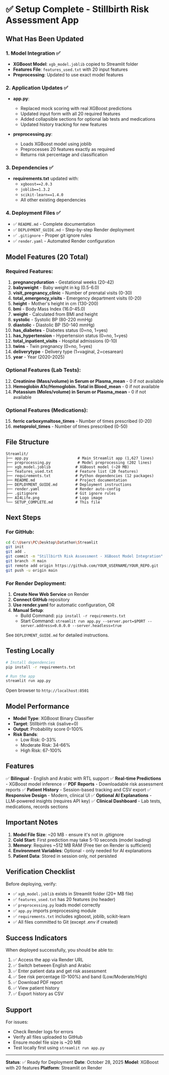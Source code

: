 # ✅ Setup Complete - Stillbirth Risk Assessment App

## What Has Been Updated

### 1. Model Integration ✅
- **XGBoost Model**: `xgb_model.joblib` copied to Streamlit folder
- **Features File**: `features_used.txt` with 20 input features
- **Preprocessing**: Updated to use exact model features

### 2. Application Updates ✅
- **app.py**: 
  - Replaced mock scoring with real XGBoost predictions
  - Updated input form with all 20 required features
  - Added collapsible sections for optional lab tests and medications
  - Updated history tracking for new features
  
- **preprocessing.py**:
  - Loads XGBoost model using joblib
  - Preprocesses 20 features exactly as required
  - Returns risk percentage and classification

### 3. Dependencies ✅
- **requirements.txt** updated with:
  - `xgboost==2.0.3`
  - `joblib==1.3.2`
  - `scikit-learn==1.4.0`
  - All other existing dependencies

### 4. Deployment Files ✅
- ✅ `README.md` - Complete documentation
- ✅ `DEPLOYMENT_GUIDE.md` - Step-by-step Render deployment
- ✅ `.gitignore` - Proper git ignore rules
- ✅ `render.yaml` - Automated Render configuration

## Model Features (20 Total)

### Required Features:
1. **pregnancyduration** - Gestational weeks (20-42)
2. **babyweight** - Baby weight in kg (0.5-6.0)
3. **visit_pregnancy_clinic** - Number of prenatal visits (0-30)
4. **total_emergency_visits** - Emergency department visits (0-20)
5. **height** - Mother's height in cm (130-200)
6. **bmi** - Body Mass Index (16.0-45.0)
7. **weight** - Calculated from BMI and height
8. **systolic** - Systolic BP (80-220 mmHg)
9. **diastolic** - Diastolic BP (50-140 mmHg)
10. **has_diabetes** - Diabetes status (0=no, 1=yes)
11. **has_hypertension** - Hypertension status (0=no, 1=yes)
18. **total_inpatient_visits** - Hospital admissions (0-10)
19. **twins** - Twin pregnancy (0=no, 1=yes)
20. **deliverytype** - Delivery type (1=vaginal, 2=cesarean)
21. **year** - Year (2020-2025)

### Optional Features (Lab Tests):
12. **Creatinine (Mass/volume) in Serum or Plasma_mean** - 0 if not available
13. **Hemoglobin A1c/Hemoglobin. Total in Blood_mean** - 0 if not available
14. **Potassium (Moles/volume) in Serum or Plasma_mean** - 0 if not available

### Optional Features (Medications):
15. **ferric carboxymaltose_times** - Number of times prescribed (0-20)
16. **metoprolol_times** - Number of times prescribed (0-50)

## File Structure

```
Streamlit/
├── app.py                      # Main Streamlit app (1,627 lines)
├── preprocessing.py            # Model preprocessing (202 lines)
├── xgb_model.joblib           # XGBoost model (~20 MB)
├── features_used.txt          # Feature list (20 features)
├── requirements.txt           # Python dependencies (12 packages)
├── README.md                  # Project documentation
├── DEPLOYMENT_GUIDE.md        # Deployment instructions
├── render.yaml                # Render auto-config
├── .gitignore                 # Git ignore rules
├── AI4Life.png                # Logo image
└── SETUP_COMPLETE.md          # This file
```

## Next Steps

### For GitHub:

```bash
cd C:\Users\PC\Desktop\Datathon\Streamlit
git init
git add .
git commit -m "Stillbirth Risk Assessment - XGBoost Model Integration"
git branch -M main
git remote add origin https://github.com/YOUR_USERNAME/YOUR_REPO.git
git push -u origin main
```

### For Render Deployment:

1. **Create New Web Service** on Render
2. **Connect GitHub** repository
3. **Use render.yaml** for automatic configuration, OR
4. **Manual Setup**:
   - Build Command: `pip install -r requirements.txt`
   - Start Command: `streamlit run app.py --server.port=$PORT --server.address=0.0.0.0 --server.headless=true`

See `DEPLOYMENT_GUIDE.md` for detailed instructions.

## Testing Locally

```bash
# Install dependencies
pip install -r requirements.txt

# Run the app
streamlit run app.py
```

Open browser to `http://localhost:8501`

## Model Performance

- **Model Type**: XGBoost Binary Classifier
- **Target**: Stillbirth risk (isalive=0)
- **Output**: Probability score 0-100%
- **Risk Bands**:
  - Low Risk: 0-33%
  - Moderate Risk: 34-66%
  - High Risk: 67-100%

## Features

✅ **Bilingual** - English and Arabic with RTL support
✅ **Real-time Predictions** - XGBoost model inference
✅ **PDF Reports** - Downloadable risk assessment reports
✅ **Patient History** - Session-based tracking and CSV export
✅ **Responsive Design** - Modern, clinical UI
✅ **Optional AI Explanations** - LLM-powered insights (requires API key)
✅ **Clinical Dashboard** - Lab tests, medications, records sections

## Important Notes

1. **Model File Size**: ~20 MB - ensure it's not in .gitignore
2. **Cold Start**: First prediction may take 5-10 seconds (model loading)
3. **Memory**: Requires ~512 MB RAM (Free tier on Render is sufficient)
4. **Environment Variables**: Optional - only needed for AI explanations
5. **Patient Data**: Stored in session only, not persisted

## Verification Checklist

Before deploying, verify:

- ✅ `xgb_model.joblib` exists in Streamlit folder (20+ MB file)
- ✅ `features_used.txt` has 20 features (no header)
- ✅ `preprocessing.py` loads model correctly
- ✅ `app.py` imports preprocessing module
- ✅ `requirements.txt` includes xgboost, joblib, scikit-learn
- ✅ All files committed to Git (except .env if created)

## Success Indicators

When deployed successfully, you should be able to:

1. ✅ Access the app via Render URL
2. ✅ Switch between English and Arabic
3. ✅ Enter patient data and get risk assessment
4. ✅ See risk percentage (0-100%) and band (Low/Moderate/High)
5. ✅ Download PDF report
6. ✅ View patient history
7. ✅ Export history as CSV

## Support

For issues:
- Check Render logs for errors
- Verify all files uploaded to GitHub
- Ensure model file size is ~20 MB
- Test locally first using `streamlit run app.py`

---

**Status**: ✅ Ready for Deployment
**Date**: October 28, 2025
**Model**: XGBoost with 20 features
**Platform**: Streamlit on Render

